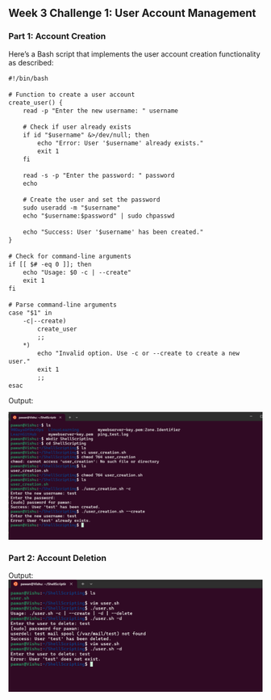 ## Week 3 Challenge 1: User Account Management 

### Part 1: Account Creation

Here’s a Bash script that implements the user account creation functionality as described:
~~~
#!/bin/bash

# Function to create a user account
create_user() {
    read -p "Enter the new username: " username
    
    # Check if user already exists
    if id "$username" &>/dev/null; then
        echo "Error: User '$username' already exists."
        exit 1
    fi
    
    read -s -p "Enter the password: " password
    echo
    
    # Create the user and set the password
    sudo useradd -m "$username"
    echo "$username:$password" | sudo chpasswd
    
    echo "Success: User '$username' has been created."
}

# Check for command-line arguments
if [[ $# -eq 0 ]]; then
    echo "Usage: $0 -c | --create"
    exit 1
fi

# Parse command-line arguments
case "$1" in
    -c|--create)
        create_user
        ;;
    *)
        echo "Invalid option. Use -c or --create to create a new user."
        exit 1
        ;;
esac

~~~

Output: 

![alt text](image.png)

### Part 2: Account Deletion
Output:
![alt text](image-1.png)